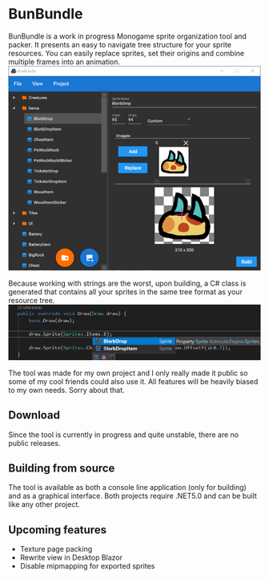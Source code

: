 # BunBundle
BunBundle is a work in progress Monogame sprite organization tool and packer. It presents an easy to navigate tree structure for your sprite resources.
You can easily replace sprites, set their origins and combine multiple frames into an animation.
![Image of editor](https://github.com/AntonBergaker/BunBundle/blob/master/MarketingMaterial/InsideEditor.png?raw=true "Image of editor")

Because working with strings are the worst, upon building, a C# class is generated that contains all your sprites in the same tree format as your resource tree.
![Image of Visual Studio](https://github.com/AntonBergaker/BunBundle/blob/master/MarketingMaterial/StaticAvailable.png?raw=true "Static sprite access")

The tool was made for my own project and I only really made it public so some of my cool friends could also use it. All features will be heavily biased to my own needs. Sorry about that.

## Download
Since the tool is currently in progress and quite unstable, there are no public releases.

## Building from source
The tool is available as both a console line application (only for building) and as a graphical interface. Both projects require .NET5.0 and can be built like any other project.

## Upcoming features
* Texture page packing
* Rewrite view in Desktop Blazor
* Disable mipmapping for exported sprites
